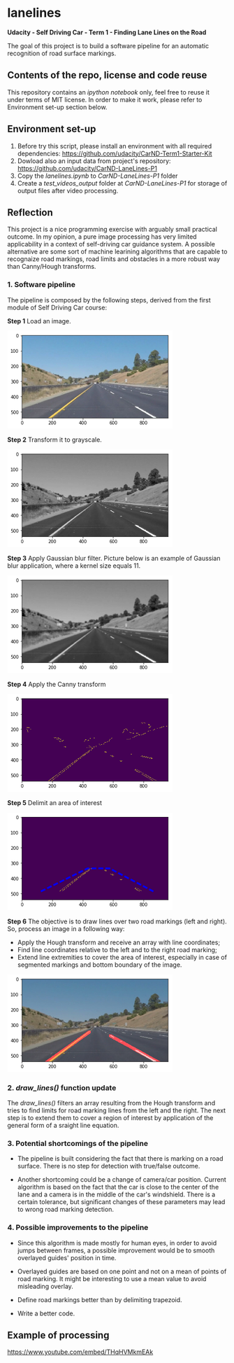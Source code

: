 # lanelines
**Udacity - Self Driving Car - Term 1 - Finding Lane Lines on the Road**

The goal of this project is to build a software pipeline for an automatic recognition of road surface markings.

## Contents of the repo, license and code reuse
This repository contains an *ipython notebook* only, feel free to reuse it under terms of MIT license. In order to make it work, please refer to Environment set-up section below.

## Environment set-up

1. Before try this script, please install an environment with all required dependencies: https://github.com/udacity/CarND-Term1-Starter-Kit
2. Dowload also an input data from project's repository: https://github.com/udacity/CarND-LaneLines-P1
3. Copy the *lanelines.ipynb* to *CarND-LaneLines-P1* folder
4. Create a *test_videos_output* folder at *CarND-LaneLines-P1* for storage of output files after video processing.

## Reflection

This project is a nice programming exercise with arguably small practical outcome. In my opinion, a pure image processing has very limited applicability in a context of self-driving car guidance system. A possible alternative are some sort of machine learining algorithms that are capable to recognaize road markings, road limits and obstacles in a more robust way than Canny/Hough transforms.

### 1. Software pipeline

The pipeline is composed by the following steps, derived from the first module of Self Driving Car course:

**Step 1** Load an image.

![Image](pics/1_original.png)

**Step 2** Transform it to grayscale.

![Image](pics/2_gray.png)

**Step 3** Apply Gaussian blur filter. Picture below is an example of Gaussian blur application, where a kernel size equals 11.

![Image](pics/2a_gaussian.png)

**Step 4** Apply the Canny transform

![Image](pics/3_canny.png)

**Step 5** Delimit an area of interest

![Image](pics/4_delimitting.png)

**Step 6** The objective is to draw lines over two road markings (left and right). So, process an image in a following way:
  - Apply the Hough transform and receive an array with line coordinates;
  - Find line coordinates relative to the left and to the right road marking;
  - Extend line extremities to cover the area of interest, especially in case of segmented markings and bottom boundary of the image.

![Image](pics/5_overlay.png)

### 2. *draw_lines()* function update
The *draw_lines()* filters an array resulting from the Hough transform and tries to find limits for road marking lines from the left and the right. The next step is to extend them to cover a region of interest by application of the general form of a sraight line equation.

### 3. Potential shortcomings of the pipeline

* The pipeline is built considering the fact that there is marking on a road surface. There is no step for detection with true/false outcome.

* Another shortcoming could be a change of camera/car position. Current algorithm is based on the fact that the car is close to the center of the lane and a camera  is in the middle of the car's windshield. There is a certain tolerance, but significant changes of these parameters may lead to wrong road marking detection.

### 4. Possible improvements to the pipeline

* Since this algorithm is made mostly for human eyes, in order to avoid jumps between frames, a possible improvement would be to smooth overlayed guides' position in time.

* Overlayed guides are based on one point and not on a mean of points of road marking. It might be interesting to use a mean value to avoid misleading overlay.

* Define road markings better than by delimiting trapezoid.

* Write a better code.


## Example of processing
https://www.youtube.com/embed/THqHVMkmEAk
